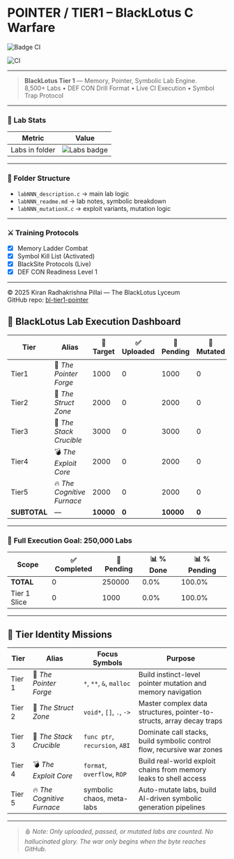 # POINTER / TIER1 – BlackLotus C Warfare

![Badge CI](https://github.com/TheLyceumofBlackLotus/bl-tier1-pointer/actions/workflows/ci-badge.yml/badge.svg)

![CI](https://github.com/TheLyceumofBlackLotus/bl-tier1-pointer/actions/workflows/badge-refresh.yml/badge.svg)

---

> **BlackLotus Tier 1** — Memory, Pointer, Symbolic Lab Engine.  
> 8,500+ Labs • DEF CON Drill Format • Live CI Execution • Symbol Trap Protocol

---

### 🔢 Lab Stats

| Metric         | Value                                                                                          |
|----------------|------------------------------------------------------------------------------------------------|
| Labs in folder | ![Labs badge](https://img.shields.io/badge/dynamic/json?label=Labs&query=lab_count&url=https://raw.githubusercontent.com/TheLyceumofBlackLotus/bl-tier1-pointer/main/git-sizer.json) |

---

### 📂 Folder Structure

- `labNNN_description.c` → main lab logic  
- `labNNN_readme.md` → lab notes, symbolic breakdown  
- `labNNN_mutationX.c` → exploit variants, mutation logic  

---

### ⚔️ Training Protocols

- [x] Memory Ladder Combat  
- [x] Symbol Kill List (Activated)  
- [x] BlackSite Protocols (Live)  
- [x] DEF CON Readiness Level 1  

---

© 2025 Kiran Radhakrishna Pillai — The BlackLotus Lyceum  
GitHub repo: [bl-tier1-pointer](https://github.com/TheLyceumofBlackLotus/bl-tier1-pointer)

## 🚀 BlackLotus Lab Execution Dashboard

| Tier | Alias | 🎯 Target | ✅ Uploaded | 🔄 Pending | 🧨 Mutated | 📊 % Complete | 📊 % Pending |
|------|------------------------|-----------|-------------|-------------|--------------|----------------|----------------|
| Tier1 | 🧠 *The Pointer Forge* | 1000 | 0 | 1000 | 0 | 0.0% | 100.0% |
| Tier2 | 🔩 *The Struct Zone* | 2000 | 0 | 2000 | 0 | 0.0% | 100.0% |
| Tier3 | 🔁 *The Stack Crucible* | 3000 | 0 | 3000 | 0 | 0.0% | 100.0% |
| Tier4 | 💣 *The Exploit Core* | 2000 | 0 | 2000 | 0 | 0.0% | 100.0% |
| Tier5 | 🔥 *The Cognitive Furnace* | 2000 | 0 | 2000 | 0 | 0.0% | 100.0% |
| **SUBTOTAL** | — | **10000** | **0** | **10000** | **0** | **0.00%** | **100.00%** |

---

### 🧬 **Full Execution Goal: 250,000 Labs**

| Scope        | ✅ Completed | 🔄 Pending | 📊 % Done | 📊 % Pending |
|--------------|--------------|-------------|-----------|----------------|
| **TOTAL**    | 0 | 250000 | 0.0% | 100.0% |
| Tier 1 Slice | 0 | 1000 | 0.0% | 100.0% |

---
## 🧠 **Tier Identity Missions**

| Tier | Alias | Focus Symbols | Purpose |
|------|------------------------|-----------------------------|---------|
| Tier 1 | 🧠 *The Pointer Forge* | `*`, `**`, `&`, `malloc` | Build instinct-level pointer mutation and memory navigation |
| Tier 2 | 🔩 *The Struct Zone* | `void*`, `[]`, `.`, `->` | Master complex data structures, pointer-to-structs, array decay traps |
| Tier 3 | 🔁 *The Stack Crucible* | `func ptr`, `recursion`, `ABI` | Dominate call stacks, build symbolic control flow, recursive war zones |
| Tier 4 | 💣 *The Exploit Core* | `format`, `overflow`, `ROP` | Build real-world exploit chains from memory leaks to shell access |
| Tier 5 | 🔥 *The Cognitive Furnace* | symbolic chaos, meta-labs | Auto-mutate labs, build AI-driven symbolic generation pipelines |

---
> 🩸 *Note: Only uploaded, passed, or mutated labs are counted. No hallucinated glory. The war only begins when the byte reaches GitHub.*

